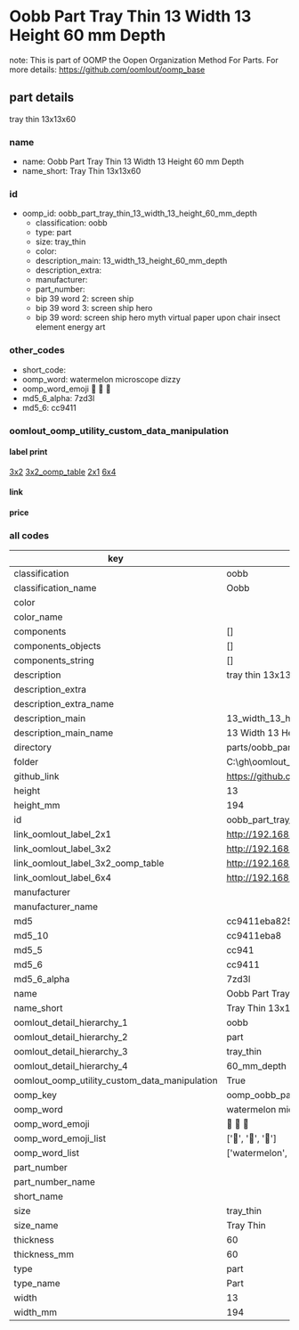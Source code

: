 # Oobb Part Tray Thin 13 Width 13 Height 60 mm Depth  

note: This is part of OOMP the Oopen Organization Method For Parts. For more details: https://github.com/oomlout/oomp_base

##  part details
  



tray thin 13x13x60



### name
* name: Oobb Part Tray Thin 13 Width 13 Height 60 mm Depth
* name_short: Tray Thin 13x13x60 
### id
* oomp_id: oobb_part_tray_thin_13_width_13_height_60_mm_depth
  * classification: oobb
  * type: part
  * size: tray_thin
  * color: 
  * description_main: 13_width_13_height_60_mm_depth
  * description_extra: 
  * manufacturer: 
  * part_number: 
  * bip 39 word 2: screen ship
  * bip 39 word 3: screen ship hero
  * bip 39 word: screen ship hero myth virtual paper upon chair insect element energy art

### other_codes
* short_code: 
* oomp_word: watermelon microscope dizzy
* oomp_word_emoji :watermelon: :microscope: :dizzy:
* md5_6_alpha: 7zd3l
* md5_6: cc9411






### oomlout_oomp_utility_custom_data_manipulation
#### label print
[3x2](http://192.168.1.245:1112/?label=oomp%207zd3l)
[3x2_oomp_table](http://192.168.1.108:1112/?label=oomp%207zd3l)
[2x1](http://192.168.1.242:1112/?label=oomp%207zd3l)
[6x4](http://192.168.1.55:1112/?label=oomp%207zd3l)    

#### link

                              

#### price







### all codes 
| key | value |  
| --- | --- |  
| classification | oobb |  
| classification_name | Oobb |  
| color |  |  
| color_name |  |  
| components | [] |  
| components_objects | [] |  
| components_string | [] |  
| description | tray thin 13x13x60 |  
| description_extra |  |  
| description_extra_name |  |  
| description_main | 13_width_13_height_60_mm_depth |  
| description_main_name | 13 Width 13 Height 60 mm Depth |  
| directory | parts/oobb_part_tray_thin_13_width_13_height_60_mm_depth |  
| folder | C:\gh\oomlout_oobb_version_4_generated_parts\parts\oobb_part_tray_thin_13_width_13_height_60_mm_depth |  
| github_link | https://github.com/oomlout/oomlout_oomp_part_src/tree/main/parts/oobb_part_tray_thin_13_width_13_height_60_mm_depth |  
| height | 13 |  
| height_mm | 194 |  
| id | oobb_part_tray_thin_13_width_13_height_60_mm_depth |  
| link_oomlout_label_2x1 | http://192.168.1.242:1112/?label=oomp%207zd3l |  
| link_oomlout_label_3x2 | http://192.168.1.245:1112/?label=oomp%207zd3l |  
| link_oomlout_label_3x2_oomp_table | http://192.168.1.108:1112/?label=oomp%207zd3l |  
| link_oomlout_label_6x4 | http://192.168.1.55:1112/?label=oomp%207zd3l |  
| manufacturer |  |  
| manufacturer_name |  |  
| md5 | cc9411eba825ddde7ffa3928d6b1860c |  
| md5_10 | cc9411eba8 |  
| md5_5 | cc941 |  
| md5_6 | cc9411 |  
| md5_6_alpha | 7zd3l |  
| name | Oobb Part Tray Thin 13 Width 13 Height 60 mm Depth |  
| name_short | Tray Thin 13x13x60  |  
| oomlout_detail_hierarchy_1 | oobb |  
| oomlout_detail_hierarchy_2 | part |  
| oomlout_detail_hierarchy_3 | tray_thin |  
| oomlout_detail_hierarchy_4 | 60_mm_depth |  
| oomlout_oomp_utility_custom_data_manipulation | True |  
| oomp_key | oomp_oobb_part_tray_thin_13_width_13_height_60_mm_depth |  
| oomp_word | watermelon microscope dizzy |  
| oomp_word_emoji | :watermelon: :microscope: :dizzy: |  
| oomp_word_emoji_list | [':watermelon:', ':microscope:', ':dizzy:'] |  
| oomp_word_list | ['watermelon', 'microscope', 'dizzy'] |  
| part_number |  |  
| part_number_name |  |  
| short_name |  |  
| size | tray_thin |  
| size_name | Tray Thin |  
| thickness | 60 |  
| thickness_mm | 60 |  
| type | part |  
| type_name | Part |  
| width | 13 |  
| width_mm | 194 |  
